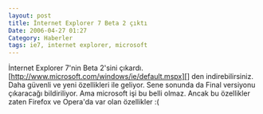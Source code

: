 ```yaml
---
layout: post
title: İnternet Explorer 7 Beta 2 çıktı
Date: 2006-04-27 01:27
Category: Haberler
tags: ie7, internet explorer, microsoft
---
```


İnternet Explorer 7'nin Beta 2'sini çıkardı.
[http://www.microsoft.com/windows/ie/default.mspx][] den
indirebilirsiniz. Daha güvenli ve yeni özellikleri ile geliyor. Sene
sonunda da Final versiyonu çıkaracağı bildiriliyor. Ama microsoft işi bu
belli olmaz. Ancak bu özellikler zaten Firefox ve Opera'da var olan
özellikler :(

  [http://www.microsoft.com/windows/ie/default.mspx]: http://www.microsoft.com/windows/ie/default.mspx
    "İE sitesi"
